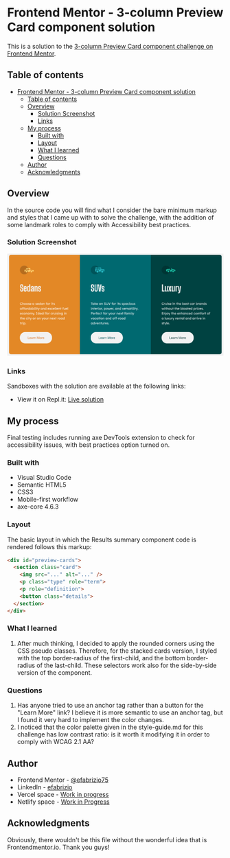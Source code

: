 # Frontend Mentor - 3-column Preview Card component solution

This is a solution to the [3-column Preview Card component challenge on Frontend Mentor](https://www.frontendmentor.io/challenges/3column-preview-card-component-pH92eAR2-/hub).

## Table of contents

- [Frontend Mentor - 3-column Preview Card component solution](#frontend-mentor---3-column-preview-card-component-solution)
  - [Table of contents](#table-of-contents)
  - [Overview](#overview)
    - [Solution Screenshot](#solution-screenshot)
    - [Links](#links)
  - [My process](#my-process)
    - [Built with](#built-with)
    - [Layout](#layout)
    - [What I learned](#what-i-learned)
    - [Questions](#questions)
  - [Author](#author)
  - [Acknowledgments](#acknowledgments)

## Overview

In the source code you will find what I consider the bare minimum markup and styles that I came up with to solve the challenge, with the addition of some landmark roles to comply with Accessibility best practices.

### Solution Screenshot

![Solution screenshot](./solution_1.png)

### Links

Sandboxes with the solution are available at the following links:

- View it on Repl.it: [Live solution](https://fem3-column-card-component.emanuelef75.repl.co)

## My process

Final testing includes running axe DevTools extension to check for accessibility issues, with best practices option turned on.

### Built with

- Visual Studio Code
- Semantic HTML5
- CSS3
- Mobile-first workflow
- axe-core 4.6.3

### Layout

The basic layout in which the Results summary component code is rendered follows this markup:

```html
<div id="preview-cards">
  <section class="card">
    <img src="..." alt="..." />
    <p class="type" role="term">
    <p role="definition">
    <button class="details">
  </section>
</div>
```

### What I learned

1. After much thinking, I decided to apply the rounded corners using the CSS pseudo classes. Therefore, for the stacked cards version, I styled with the top border-radius of the first-child, and the bottom border-radius of the last-child. These selectors work also for the side-by-side version of the component.

### Questions

1. Has anyone tried to use an anchor tag rather than a button for the "Learn More" link? I believe it is more semantic to use an anchor tag, but I found it very hard to implement the color changes.
2. I noticed that the color palette given in the style-guide.md for this challenge has low contrast ratio: is it worth it modifying it in order to comply with WCAG 2.1 AA?

## Author

- Frontend Mentor - [@efabrizio75](https://www.frontendmentor.io/profile/efabrizio75)
- LinkedIn - [efabrizio](https://www.linkedin.com/in/efabrizio/)
- Vercel space - [Work in progress](https://vercel-tmpl-react.vercel.app/)
- Netlify space - [Work in Progress](https://factotum-jammming.netlify.app/)

## Acknowledgments

Obviously, there wouldn't be this file without the wonderful idea that is Frontendmentor.io. Thank you guys!

